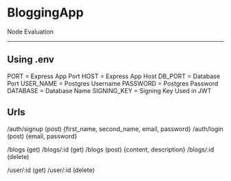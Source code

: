 # BloggingApp
Node Evaluation

******************************************************************************************************

## Using .env 
PORT = Express App Port
HOST = Express App Host
DB_PORT = Database Port
USER_NAME = Postgres Username
PASSWORD = Postgres Password 
DATABASE = Database Name
SIGNING_KEY = Signing Key Used in JWT

## Urls
/auth/signup (post) {first_name, second_name, email, password}
/auth/login (post) {email, password}

/blogs (get)
/blogs/:id (get)
/blogs (post)   {content, description}
/blogs/:id (delete)

/user/:id (get)
/user/:id (delete)